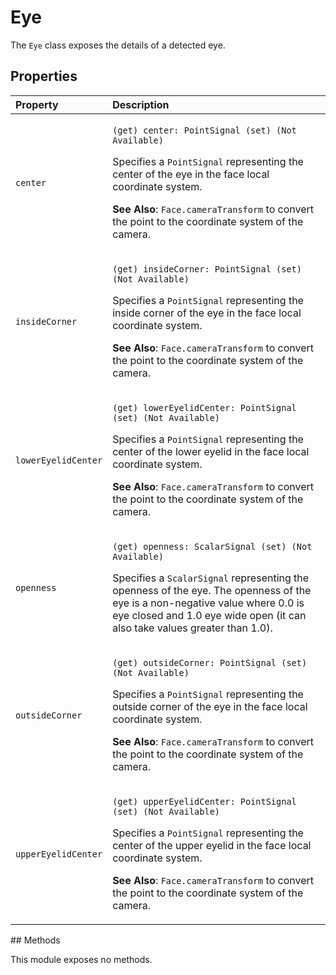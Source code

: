 # Eye

The `Eye` class exposes the details of a detected eye.

## Properties

<table>
  <thead>
    <tr>
      <th style="text-align:left">Property</th>
      <th style="text-align:left">Description</th>
    </tr>
  </thead>
  <tbody>
    <tr>
      <td style="text-align:left"><code>center</code>
      </td>
      <td style="text-align:left">
        <p><code>(get) center: PointSignal (set) (Not Available)</code>
        </p>
        <p>Specifies a <code>PointSignal</code> representing the center of the eye
          in the face local coordinate system.</p>
        <p><b>See Also</b>: <code>Face.cameraTransform</code> to convert the point
          to the coordinate system of the camera.</p>
      </td>
    </tr>
    <tr>
      <td style="text-align:left"><code>insideCorner</code>
      </td>
      <td style="text-align:left">
        <p><code>(get) insideCorner: PointSignal (set) (Not Available)</code>
        </p>
        <p>Specifies a <code>PointSignal</code> representing the inside corner of the
          eye in the face local coordinate system.</p>
        <p><b>See Also</b>: <code>Face.cameraTransform</code> to convert the point
          to the coordinate system of the camera.</p>
      </td>
    </tr>
    <tr>
      <td style="text-align:left"><code>lowerEyelidCenter</code>
      </td>
      <td style="text-align:left">
        <p><code>(get) lowerEyelidCenter: PointSignal (set) (Not Available)</code>
        </p>
        <p>Specifies a <code>PointSignal</code> representing the center of the lower
          eyelid in the face local coordinate system.</p>
        <p><b>See Also</b>: <code>Face.cameraTransform</code> to convert the point
          to the coordinate system of the camera.</p>
      </td>
    </tr>
    <tr>
      <td style="text-align:left"><code>openness</code>
      </td>
      <td style="text-align:left">
        <p><code>(get) openness: ScalarSignal (set) (Not Available)</code>
        </p>
        <p>Specifies a <code>ScalarSignal</code> representing the openness of the eye.
          The openness of the eye is a non-negative value where 0.0 is eye closed
          and 1.0 eye wide open (it can also take values greater than 1.0).</p>
      </td>
    </tr>
    <tr>
      <td style="text-align:left"><code>outsideCorner</code>
      </td>
      <td style="text-align:left">
        <p><code>(get) outsideCorner: PointSignal (set) (Not Available)</code>
        </p>
        <p>Specifies a <code>PointSignal</code> representing the outside corner of
          the eye in the face local coordinate system.</p>
        <p><b>See Also</b>: <code>Face.cameraTransform</code> to convert the point
          to the coordinate system of the camera.</p>
      </td>
    </tr>
    <tr>
      <td style="text-align:left"><code>upperEyelidCenter</code>
      </td>
      <td style="text-align:left">
        <p><code>(get) upperEyelidCenter: PointSignal (set) (Not Available)</code>
        </p>
        <p>Specifies a <code>PointSignal</code> representing the center of the upper
          eyelid in the face local coordinate system.</p>
        <p><b>See Also</b>: <code>Face.cameraTransform</code> to convert the point
          to the coordinate system of the camera.</p>
      </td>
    </tr>
  </tbody>
</table>## Methods

This module exposes no methods.

